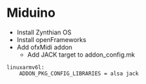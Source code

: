 # Miduino

- Install Zynthian OS
- Install openFrameworks
- Add ofxMidi addon
  - Add JACK target to addon_config.mk
```
linuxarmv6l:
	ADDON_PKG_CONFIG_LIBRARIES = alsa jack
```